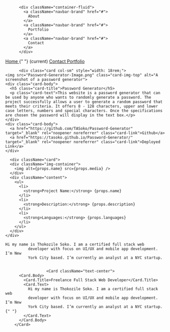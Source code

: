           <div className="container-fluid">
            <a className="navbar-brand" href="#">
              About
            </a>
            <a className="navbar-brand" href="#">
              Portfolio
            </a>
            <a className="navbar-brand" href="#">
              Contact
            </a>
          </div>


  <div className="collapse navbar-collapse" 
          id="navbarNav">
          <a className="nav-link" href="index.html">
            Home
          </a>{" "}
          <span className="sr-only">(current)</span>
          <a className="nav-link" href="contact.html">
            Contact
          </a>
          <a className="nav-link" href="portfolio.html">
            Portfolio
          </a>

          <div class="card col-sm" style="width: 18rem;">
    <img src="Password-Generator-Image.png" class="card-img-top" alt="A screenshot of a password generator">
    <div class="card-body">
      <h5 class="card-title">Password Generator</h5>
      <p class="card-text">This website is a password generator that can be used by anyone who wants to randomly generate a password. The project successfully allows a user to generate a random password that meets their criteria. It offers 8 - 128 characters, upper and lower case letters, numbers and special characters. Once the specifications are chosen the password will display in the text box.</p>
    </div>
    <div class="card-body">
      <a href="https://github.com/TASoko/Password-Generator" target="_blank" rel="noopener noreferrer" class="card-link">Github</a>
      <a href="https://tasoko.github.io/Password-Generator/" target="_blank" rel="noopener noreferrer" class="card-link">Deployed Link</a>
    </div>
  </div>

      <div className="card">
      <div className="img-container">
        <img alt={props.name} src={props.media} />
      </div>
      <div className="content">
        <ul>
          <li>
            <strong>Project Name:</strong> {props.name}
          </li>
          <li>
            <strong>Description:</strong> {props.description}
          </li>
          <li>
            <strong>Languages:</strong> {props.languages}
          </li>
        </ul>
      </div>
    </div>

    Hi my name is Thokozile Soko. I am a certified full stack web
              developer with focus on UI/UX and mobile app development. I’m New
              York City based. I’m currently an analyst at a NYC startup.


                      <Card className="text-center">
          <Card.Body>
            <Card.Title>Freelance Full Stack Web Developer</Card.Title>
            <Card.Text>
              Hi my name is Thokozile Soko. I am a certified full stack web
              developer with focus on UI/UX and mobile app development. I’m New
              York City based. I’m currently an analyst at a NYC startup.{" "}
            </Card.Text>
          </Card.Body>
        </Card>